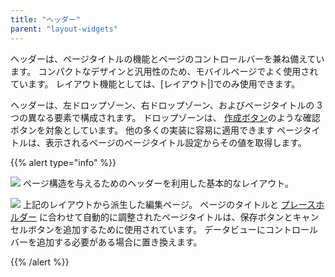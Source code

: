 ```yaml
---
title: "ヘッダー"
parent: "layout-widgets"
---
```



ヘッダーは、ページタイトルの機能とページのコントロールバーを兼ね備えています。 コンパクトなデザインと汎用性のため、モバイルページでよく使用されています。 レイアウト機能としては、[レイアウト|]でのみ使用できます。

ヘッダーは、左ドロップゾーン、右ドロップゾーン、およびページタイトルの 3 つの異なる要素で構成されます。 ドロップゾーンは、 [作成ボタン](new-button)のような確認ボタンを対象としています。 他の多くの実装に容易に適用できます ページタイトルは、表示されるページのページタイトル設定からその値を取得します。

{{% alert type="info" %}}

![](attachments/pages/header-layout.png) ページ構造を与えるためのヘッダーを利用した基本的なレイアウト。

![](attachments/pages/header-page.png) 上記のレイアウトから派生した編集ページ。 ページのタイトルと [プレースホルダー](placeholder) に合わせて自動的に調整されたページタイトルは、保存ボタンとキャンセルボタンを追加するために使用されています。 データビューにコントロールバーを追加する必要がある場合に置き換えます。

{{% /alert %}}
